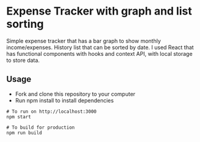 # Expense Tracker with graph and list sorting

Simple expense tracker that has a bar graph to show monthly income/expenses. History list that can be sorted by date.
I used React that has functional components with hooks and context API, with local storage to store data.

## Usage

* Fork and clone this repository to your computer
* Run npm install to install dependencies

```
# To run on http://localhost:3000
npm start

# To build for production
npm run build
```